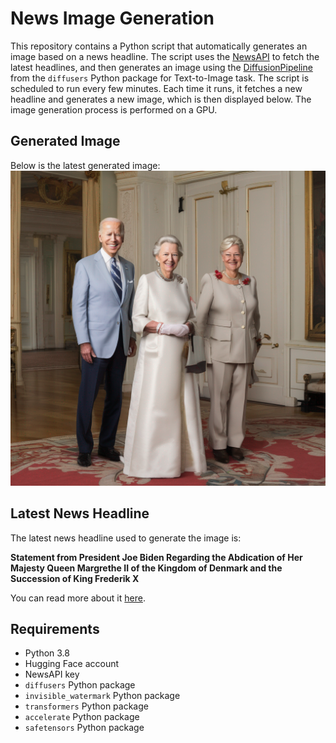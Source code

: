 # News Image Generation
This repository contains a Python script that automatically generates an image based on a news headline. The script uses the [NewsAPI](https://newsapi.org/) to fetch the latest headlines, and then generates an image using the [DiffusionPipeline](https://github.com/huggingface/diffusers) from the `diffusers` Python package for Text-to-Image task.
The script is scheduled to run every few minutes. Each time it runs, it fetches a new headline and generates a new image, which is then displayed below. The image generation process is performed on a GPU.

## Generated Image
Below is the latest generated image:
![Generated Image](image.png)

## Latest News Headline
The latest news headline used to generate the image is:

**Statement from President Joe Biden Regarding the Abdication of Her Majesty Queen Margrethe II of the Kingdom of Denmark and the Succession of King Frederik X**

You can read more about it [here](https://www.whitehouse.gov/briefing-room/statements-releases/2024/01/14/statement-from-president-joe-biden-regarding-the-abdication-of-her-majesty-queen-margrethe-ii-of-the-kingdom-of-denmark-and-the-succession-of-king-frederik-x/).

## Requirements
- Python 3.8
- Hugging Face account
- NewsAPI key
- `diffusers` Python package
- `invisible_watermark` Python package
- `transformers` Python package
- `accelerate` Python package
- `safetensors` Python package
